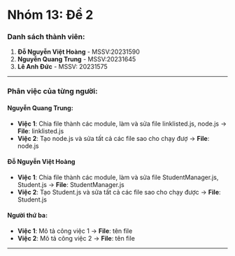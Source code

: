 # Nhóm 13: Đề 2

### Danh sách thành viên:
1. **Đỗ Nguyễn Việt Hoàng** - MSSV:20231590
2. **Nguyễn Quang Trung** - MSSV:20231645
3. **Lê Anh Đức** - MSSV: 20231575

---

### Phân việc của từng người:

#### Nguyễn Quang Trung:
- **Việc 1**: Chia file thành các module, làm và sửa file linklisted.js, node.js  → **File**: linklisted.js
- **Việc 2**: Tạo node.js và sửa tất cả các file sao cho chạy đượ → **File**: node.js

#### Đỗ Nguyễn Việt Hoàng
- **Việc 1**: Chia file thành các module, làm và sửa file StudentManager.js, Student.js   → **File**: StudentManager.js
- **Việc 2**: Tạo Student.js và sửa tất cả các file sao cho chạy được → **File**: Student.js

#### Người thứ ba:
- **Việc 1**: Mô tả công việc 1 → **File**: tên file
- **Việc 2**: Mô tả công việc 2 → **File**: tên file

---

